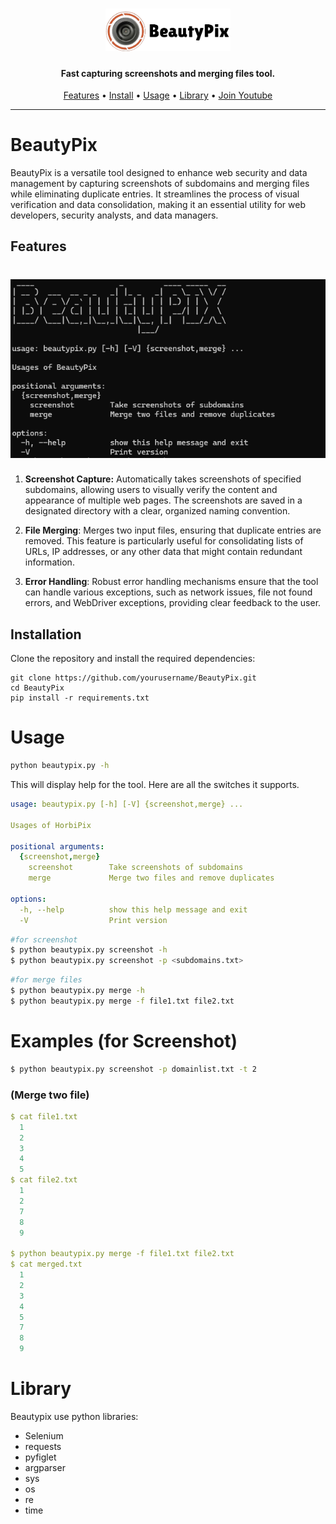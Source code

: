 <h1 align="center">
  <img src="static/Beautypix-logo.png" alt="Beautypix" width="200px">
  <br>
</h1>

<h4 align="center">Fast capturing screenshots and merging files tool.</h4>
<p align="center">
  <a href="#features">Features</a> •
  <a href="#installation">Install</a> •
  <a href="#Usage">Usage</a> •
  <a href="#Library ">Library</a> •
  <a href="https://www.youtube.com/channel/UCBiIg0P8onz7EZgXNhjpR4A">Join Youtube</a>
</p>

---




# BeautyPix
BeautyPix is a versatile tool designed to enhance web security and data management by capturing screenshots of subdomains and merging files while eliminating duplicate entries. It streamlines the process of visual verification and data consolidation, making it an essential utility for web developers, security analysts, and data managers.

## Features
<h1 align="left">
  <img src="static/Beautypix-run.png" alt="subfinder" width="700px"></a>
  <br>
</h1>

1. **Screenshot Capture:**
Automatically takes screenshots of specified subdomains, allowing users to visually verify the content and appearance of multiple web pages. The screenshots are saved in a designated directory with a clear, organized naming convention.

2. **File Merging**: 
Merges two input files, ensuring that duplicate entries are removed. This feature is particularly useful for consolidating lists of URLs, IP addresses, or any other data that might contain redundant information.

3. **Error Handling**: 
Robust error handling mechanisms ensure that the tool can handle various exceptions, such as network issues, file not found errors, and WebDriver exceptions, providing clear feedback to the user.

## Installation
Clone the repository and install the required dependencies:
```
git clone https://github.com/yourusername/BeautyPix.git
cd BeautyPix
pip install -r requirements.txt

```
# Usage
```sh
python beautypix.py -h

```

This will display help for the tool. Here are all the switches it supports.

```yaml
usage: beautypix.py [-h] [-V] {screenshot,merge} ...

Usages of HorbiPix

positional arguments:
  {screenshot,merge}
    screenshot        Take screenshots of subdomains
    merge             Merge two files and remove duplicates

options:
  -h, --help          show this help message and exit
  -V                  Print version
```

```sh
#for screenshot
$ python beautypix.py screenshot -h
$ python beautypix.py screenshot -p <subdomains.txt> 
```
```sh
#for merge files
$ python beautypix.py merge -h
$ python beautypix.py merge -f file1.txt file2.txt
```
# Examples (for Screenshot)
```sh
$ python beautypix.py screenshot -p domainlist.txt -t 2
```
### (Merge two file)
```yaml
$ cat file1.txt
  1
  2
  3
  4
  5
$ cat file2.txt
  1
  2
  7
  8
  9

$ python beautypix.py merge -f file1.txt file2.txt
$ cat merged.txt
  1
  2
  3
  4
  5
  7
  8
  9
```
# Library 
Beautypix use python libraries:
- Selenium
- requests
- pyfiglet
- argparser
- sys
- os
- re
- time


